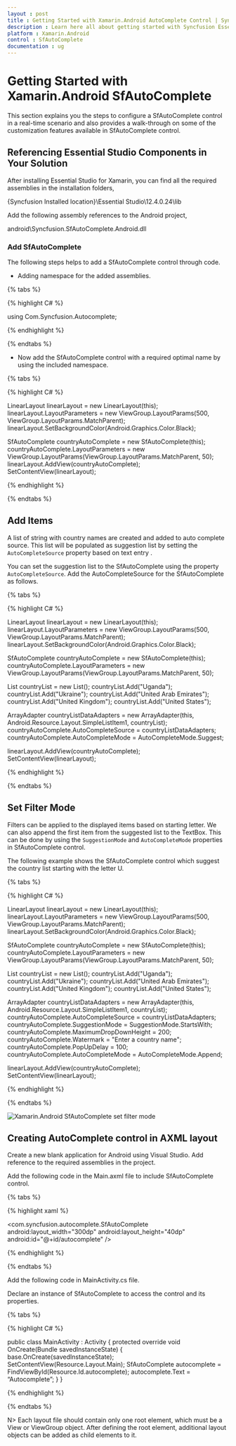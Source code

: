 ```yaml
---
layout : post
title : Getting Started with Xamarin.Android AutoComplete Control | Syncfusion
description : Learn here all about getting started with Syncfusion Essential Xamarin.Android SfAutoComplete control, its elements and more
platform : Xamarin.Android
control : SfAutoComplete
documentation : ug
---
```


# Getting Started with Xamarin.Android SfAutoComplete

This section explains you the steps to configure a SfAutoComplete control in a real-time scenario and also provides a walk-through on some of the customization features available in SfAutoComplete control.

## Referencing Essential Studio Components in Your Solution

After installing Essential Studio for Xamarin, you can find all the required assemblies in the installation folders,

{Syncfusion Installed location}\Essential Studio\12.4.0.24\lib

Add the following assembly references to the Android project,

android\Syncfusion.SfAutoComplete.Android.dll

### Add SfAutoComplete

The following steps helps to add a SfAutoComplete control through code.

* Adding namespace for the added assemblies.

{% tabs %}

{% highlight C# %}

using Com.Syncfusion.Autocomplete; 

{% endhighlight %}

{% endtabs %}

* Now add the SfAutoComplete control with a required optimal name by using the included namespace.

{% tabs %}

{% highlight C# %}

LinearLayout linearLayout = new LinearLayout(this);
linearLayout.LayoutParameters = new ViewGroup.LayoutParams(500, ViewGroup.LayoutParams.MatchParent);
linearLayout.SetBackgroundColor(Android.Graphics.Color.Black);

SfAutoComplete countryAutoComplete = new SfAutoComplete(this);
countryAutoComplete.LayoutParameters = new ViewGroup.LayoutParams(ViewGroup.LayoutParams.MatchParent, 50);
linearLayout.AddView(countryAutoComplete);
SetContentView(linearLayout);
	
{% endhighlight %}

{% endtabs %}

	
## Add Items

A list of string with country names are created and added to auto complete source. This list will be populated as suggestion list by setting the `AutoCompleteSource` property based on text entry .

You can set the suggestion list to the SfAutoComplete using the property `AutoCompleteSource`. Add the AutoCompleteSource for the SfAutoComplete as follows.

{% tabs %}

{% highlight C# %}

LinearLayout linearLayout = new LinearLayout(this);
linearLayout.LayoutParameters = new ViewGroup.LayoutParams(500, ViewGroup.LayoutParams.MatchParent);
linearLayout.SetBackgroundColor(Android.Graphics.Color.Black);

SfAutoComplete countryAutoComplete = new SfAutoComplete(this);
countryAutoComplete.LayoutParameters = new ViewGroup.LayoutParams(ViewGroup.LayoutParams.MatchParent, 50);

List<String> countryList = new List<String>();
countryList.Add("Uganda");
countryList.Add("Ukraine");
countryList.Add("United Arab Emirates");
countryList.Add("United Kingdom");
countryList.Add("United States");

ArrayAdapter<String> countryListDataAdapters = new ArrayAdapter<String>(this, Android.Resource.Layout.SimpleListItem1, countryList);
countryAutoComplete.AutoCompleteSource = countryListDataAdapters;
countryAutoComplete.AutoCompleteMode = AutoCompleteMode.Suggest;

linearLayout.AddView(countryAutoComplete);
SetContentView(linearLayout);

{% endhighlight %}

{% endtabs %}

## Set Filter Mode

Filters can be applied to the displayed items based on starting letter. We can also append the first item from the suggested list to the TextBox. This can be done by using the `SuggestionMode` and `AutoCompleteMode` properties in SfAutoComplete control.

The following example shows the SfAutoComplete control which suggest the country list starting with the letter U.

{% tabs %}

{% highlight C# %}

LinearLayout linearLayout = new LinearLayout(this);
linearLayout.LayoutParameters = new ViewGroup.LayoutParams(500, ViewGroup.LayoutParams.MatchParent);
linearLayout.SetBackgroundColor(Android.Graphics.Color.Black);

SfAutoComplete countryAutoComplete = new SfAutoComplete(this);
countryAutoComplete.LayoutParameters = new ViewGroup.LayoutParams(ViewGroup.LayoutParams.MatchParent, 50);

List<String> countryList = new List<String>();
countryList.Add("Uganda");
countryList.Add("Ukraine");
countryList.Add("United Arab Emirates");
countryList.Add("United Kingdom");
countryList.Add("United States");

ArrayAdapter<String> countryListDataAdapters = new ArrayAdapter<String>(this, Android.Resource.Layout.SimpleListItem1, countryList);
countryAutoComplete.AutoCompleteSource = countryListDataAdapters;
countryAutoComplete.SuggestionMode = SuggestionMode.StartsWith;
countryAutoComplete.MaximumDropDownHeight = 200;
countryAutoComplete.Watermark = "Enter a country name";
countryAutoComplete.PopUpDelay = 100;
countryAutoComplete.AutoCompleteMode = AutoCompleteMode.Append;

linearLayout.AddView(countryAutoComplete);
SetContentView(linearLayout);

	
{% endhighlight %}

{% endtabs %}

![Xamarin.Android SfAutoComplete set filter mode](images/gettingstarted.png)

## Creating AutoComplete control in AXML layout

Create a new blank application for Android using Visual Studio. Add reference to the required assemblies in the project.

Add the following code in the Main.axml file to include SfAutoComplete control.

{% tabs %}

{% highlight xaml %}

<?xml version="1.0" encoding="utf-8"?>
<LinearLayout xmlns:android="http://schemas.android.com/apk/res/android"
android:orientation="vertical"
android:layout_width="match_parent"
android:layout_height="match_parent"> 

<com.syncfusion.autocomplete.SfAutoComplete
android:layout_width="300dp"
android:layout_height="40dp"
android:id="@+id/autocomplete" />
</LinearLayout>

{% endhighlight %}
	
{% endtabs %}

Add the following code in MainActivity.cs file.

Declare an instance of SfAutoComplete to access the control and its properties.

{% tabs %}

{% highlight C# %}

public class MainActivity : Activity 
{ 
protected override void OnCreate(Bundle savedInstanceState) 
{ 
base.OnCreate(savedInstanceState);
SetContentView(Resource.Layout.Main); 
SfAutoComplete autocomplete = FindViewById<SfAutoComplete>(Resource.Id.autocomplete);
autocomplete.Text = “Autocomplete”;
}
}

{% endhighlight %}

{% endtabs %}

N> Each layout file should contain only one root element, which must be a View or ViewGroup object. After defining the root element, additional layout objects can be added as child elements to it.